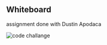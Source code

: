 ## Whiteboard

assignment done with Dustin Apodaca

![code challange](/401-challenge/screenshots/chall32.png)
